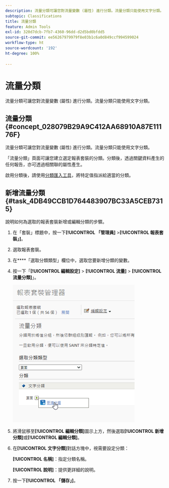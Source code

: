 ```yaml
---
description: 流量分類可讓您對流量變數 (屬性) 進行分類。流量分類只能使用文字分類。
subtopic: Classifications
title: 流量分類
feature: Admin Tools
exl-id: 320d7dcb-7fb7-4360-96dd-d2d5bd0bfdd5
source-git-commit: ee56267979979f8e03b1c6a0d849ccf994599024
workflow-type: ht
source-wordcount: '192'
ht-degree: 100%

---
```


# 流量分類

流量分類可讓您對流量變數 (屬性) 進行分類。流量分類只能使用文字分類。

## 流量分類 {#concept_028079B29A9C412AA68910A87E11176F}

流量分類可讓您對流量變數 (屬性) 進行分類。流量分類只能使用文字分類。

「流量分類」頁面可讓您建立選定報表套裝的分類。分類後，透過關鍵資料產生的任何報告，亦可透過相關聯的屬性產生。

啟用分類後，請使用[分類匯入工具](/help/components/classifications/importer/c-working-with-saint.md)，將特定值指派給適當的分類。

## 新增流量分類 {#task_4DB49CCB1D764483907BC33A5CEB7315}

<!-- 

t_classification_add_traffic.xml

 -->

說明如何為選取的報表套裝新增或編輯分類的步驟。

1. 在「套裝」標題中，按一下&#x200B;**[!UICONTROL 「管理員]** >**[!UICONTROL 報表套裝」]**。
1. 選取報表套裝。
1. 在&#x200B;****「選取分類類型」欄位中，選取您要新增分類的變數。
1. 按一下「**[!UICONTROL 編輯設定]** > **[!UICONTROL 流量]** > **[!UICONTROL 流量分類]**」。

   ![步驟資訊](../assets/traffic-classification.png)

1. 將滑鼠移至&#x200B;**[!UICONTROL 編輯分類]**&#x200B;圖示上方，然後選取&#x200B;**[!UICONTROL 新增分類]**&#x200B;或&#x200B;**[!UICONTROL 編輯分類]**。
1. 在&#x200B;**[!UICONTROL 文字分類]**&#x200B;對話方塊中，視需要設定分類：

   **[!UICONTROL 名稱]**：指定分類名稱。

   **[!UICONTROL 說明]**：提供更詳細的說明。
1. 按一下&#x200B;**[!UICONTROL 「儲存」]**。
